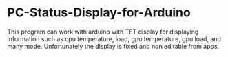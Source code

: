 # PC-Status-Display-for-Arduino
This program can work with arduino with TFT display for displaying information such as cpu temperature, load, gpu temperature, gpu load, and many mode.
Unfortunately the display is fixed and non editable from apps.
